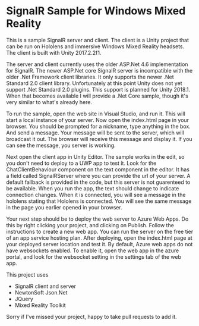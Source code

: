 # SignalR Sample for Windows Mixed Reality
This is a sample SignalR server and client. 
The client is a Unity project that can be run on Hololens and immersive Windows Mixed Reality headsets. The client is built with Unity 2017.2.2f1.

The server and client currently uses the older ASP.Net 4.6 implementation for SignalR. The newer ASP.Net core SignalR server is incompatible with the older .Net Framework client libraries. It only supports the newer .Net Standard 2.0 client library. Unfortunately at this point Unity does not yet support .Net Standard 2.0 plugins. This support is planned for Unity 2018.1. When that becomes available I will provide a .Net Core sample, though it's very similar to what's already here.

To run the sample, open the web site in Visual Studio, and run it. This will start a local instance of your server. Now open the index.html page in your browser. You should be prompted for a nickname, type anything in the box. And send a message. Your message will be sent to the server, which will broadcast it out. The browser will receive this message and display it. If you can see the message, you server is working.

Next open the client app in Unity Editor. The sample works in the edit, so you don't need to deploy to a UWP app to test it. Look for the ChatClientBehaviour component on the text component in the editor. It has a field called SignalRServer where you can provide the url of your server. A default fallback is provided in the code, but this server is not guarenteed to be available. When you run the app, the text should change to indicate connection changes. When it is connected, you will see a message in the hololens stating that Hololens is connected. You will see the same message in the page you earlier opened in your browser.

Your next step should be to deploy the web server to Azure Web Apps. Do this by right clicking your project, and clicking on Publish. Follow the instructions to create a new web app. You can run the server on the free tier of an app service hosting plan. After deploying, open the index.html page at your deployed server location and test it. By default, Azure web apps do not have websockets enabled. To enable it, open the web app in the azure portal, and look for the websocket setting in the settings tab of the web app. 

This project uses 
* SignalR client and server
* NewtonSoft Json.Net
* JQuery
* Mixed Reality Toolkit

Sorry if I've missed your project, happy to take pull requests to add it.






